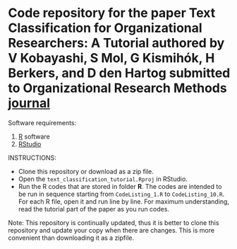 # Code repository for the paper **Text Classification for Organizational Researchers: A Tutorial** authored by V Kobayashi, S Mol, G Kismihók, H Berkers, and D den Hartog submitted to Organizational Research Methods [journal](http://journals.sagepub.com/home/orm)


Software requirements:

1. [R](https://cran.rstudio.com/) software
2. [RStudio](https://www.rstudio.com/products/rstudio/download2/)

INSTRUCTIONS:

* Clone this repository or download as a zip file.
* Open the `text_classification_tutorial.Rproj` in RStudio.
* Run the R codes that are stored in folder **R**. The codes are intended to be run in sequence starting from `CodeListing_1.R` to `CodeListing_10.R`. For each R file, open it and run line by line. For maximum understanding, read the tutorial part of the paper as you run codes.


Note: This repository is continually updated, thus it is better to clone this repository and update your copy when there are changes. This is more convenient than downloading it as a zipfile.
